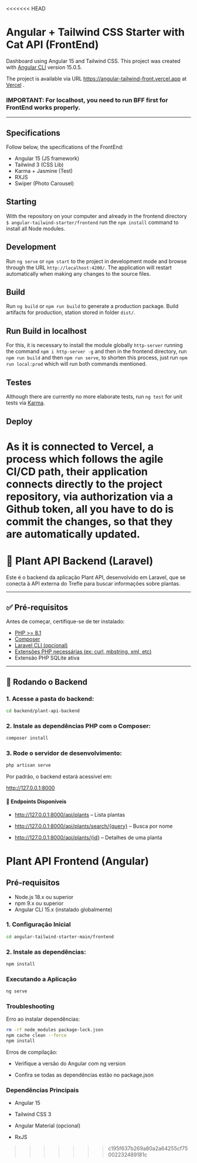 <<<<<<< HEAD
# Angular + Tailwind CSS Starter with Cat API (FrontEnd)
Dashboard using Angular 15 and Tailwind CSS. This project was created with [Angular CLI](https://github.com/angular/angular-cli) version 15.0.5.

The project is available via URL https://angular-tailwind-front.vercel.app at [Vercel](https://vercel.com/) .

### **IMPORTANT**: For localhost, you need to run BFF first for FrontEnd works properly.
---
## Specifications
Follow below, the specifications of the FrontEnd:

* Angular 15 (JS framework)
* Tailwind 3 (CSS Lib)
* Karma + Jasmine (Test)
* RXJS
* Swiper (Photo Carousel)

## Starting
With the repository on your computer and already in the frontend directory `$ angular-tailwind-starter/frontend` run the `npm install` command to install all Node modules.

## Development
Run `ng serve` or `npm start` to the project in development mode and browse through the URL `http://localhost:4200/`. The application will restart automatically when making any changes to the source files.

## Build
Run `ng build` or `npm run build` to generate a production package. Build artifacts for production, station stored in folder `dist/`.

## Run Build in localhost
For this, it is necessary to install the module globally `http-server` running the command `npm i http-server -g` and then in the frontend directory, run `npm run build` and then `npm run serve`, to shorten this process, just run `npm run local:prod` which will run both commands mentioned.

## Testes
Although there are currently no more elaborate tests, run `ng test` for unit tests via [Karma](https://karma-runner.github.io).

## Deploy
As it is connected to Vercel, a process which follows the agile CI/CD path, their application connects directly to the project repository, via authorization via a Github token, all you have to do is commit the changes, so that they are automatically updated.
=======
# 🌿 Plant API Backend (Laravel)

Este é o backend da aplicação Plant API, desenvolvido em Laravel, que se conecta à API externa do Trefle para buscar informações sobre plantas.

---

## ✅ Pré-requisitos

Antes de começar, certifique-se de ter instalado:

- [PHP >= 8.1](https://www.php.net/)
- [Composer](https://getcomposer.org/)
- [Laravel CLI (opcional)](https://laravel.com/docs/10.x/installation)
- [Extensões PHP necessárias (ex: curl, mbstring, xml, etc)](https://laravel.com/docs/10.x/deployment#server-requirements)
- Extensão PHP SQLite ativa

---

## 🚀 Rodando o Backend

### 1. Acesse a pasta do backend:

```bash
cd backend/plant-api-backend
``````````````

### 2. Instale as dependências PHP com o Composer:

```bash
composer install
`````````````

### 3. Rode o servidor de desenvolvimento:
```bash
php artisan serve
``````````````

Por padrão, o backend estará acessível em:

http://127.0.0.1:8000

#### 🔗 Endpoints Disponíveis

- http://127.0.0.1:8000/api/plants – Lista plantas

- http://127.0.0.1:8000/api/plants/search/{query} – Busca por nome

- http://127.0.0.1:8000/api/plants/{id} – Detalhes de uma planta


# Plant API Frontend (Angular)

## Pré-requisitos

- Node.js 18.x ou superior
- npm 9.x ou superior
- Angular CLI 15.x (instalado globalmente)

### 1. Configuração Inicial

```bash
cd angular-tailwind-starter-main/frontend
`````````````````
### 2. Instale as dependências:

```bash
npm install
`````````````

### Executando a Aplicação

```bash
ng serve
`````````````````

### Troubleshooting

Erro ao instalar dependências:

```bash
rm -rf node_modules package-lock.json
npm cache clean --force
npm install
`````````````````

Erros de compilação:

- Verifique a versão do Angular com ng version

- Confira se todas as dependências estão no package.json

### Dependências Principais

- Angular 15

- Tailwind CSS 3

- Angular Material (opcional)

- RxJS
>>>>>>> c195f637b269a80a2a64255cf75002232489181c
